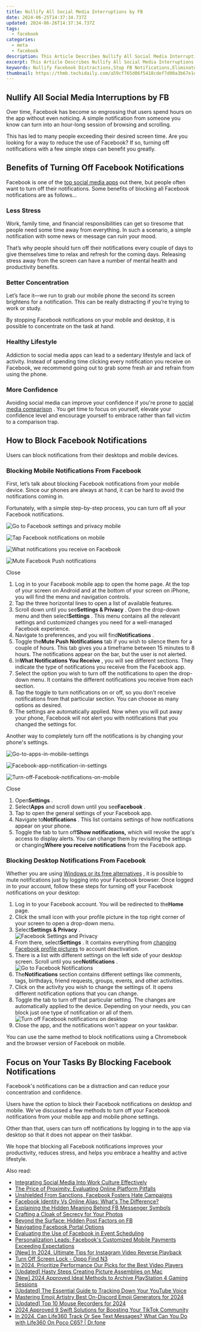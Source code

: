 ```yaml
---
title: Nullify All Social Media Interruptions by FB
date: 2024-06-25T14:37:34.737Z
updated: 2024-06-26T14:37:34.737Z
tags:
  - facebook
categories:
  - meta
  - facebook
description: This Article Describes Nullify All Social Media Interruptions by FB
excerpt: This Article Describes Nullify All Social Media Interruptions by FB
keywords: Nullify Facebook Distractions,Stop FB Notifications,Eliminate Fb Disruptions,Ditch Facebook Pings,Silence FB Alerts,Banish FB Interference,Exclude FB Chats
thumbnail: https://thmb.techidaily.com/a59cf765d06f5418cdef7d00a3b67e1ee9116697553e1d530781cf64808b0b00.png
---
```


## Nullify All Social Media Interruptions by FB

 Over time, Facebook has become so engrossing that users spend hours on the app without even noticing. A simple notification from someone you know can turn into an hour-long session of browsing and scrolling.

 This has led to many people exceeding their desired screen time. Are you looking for a way to reduce the use of Facebook? If so, turning off notifications with a few simple steps can benefit you greatly.

## Benefits of Turning Off Facebook Notifications

 Facebook is one of the [top social media apps](https://www.makeuseof.com/tag/top-social-media-apps-sites/) out there, but people often want to turn off their notifications. Some benefits of blocking all Facebook notifications are as follows...

### Less Stress

 Work, family time, and financial responsibilities can get so tiresome that people need some time away from everything. In such a scenario, a simple notification with some news or message can ruin your mood.

 That’s why people should turn off their notifications every couple of days to give themselves time to relax and refresh for the coming days. Releasing stress away from the screen can have a number of mental health and productivity benefits.

### Better Concentration

 Let’s face it—we run to grab our mobile phone the second its screen brightens for a notification. This can be really distracting if you’re trying to work or study.

 By stopping Facebook notifications on your mobile and desktop, it is possible to concentrate on the task at hand.

### Healthy Lifestyle

 Addiction to social media apps can lead to a sedentary lifestyle and lack of activity. Instead of spending time clicking every notification you receive on Facebook, we recommend going out to grab some fresh air and refrain from using the phone.

### More Confidence

 Avoiding social media can improve your confidence if you're prone to [social media comparison](https://www.makeuseof.com/social-media-making-you-sad-scientific-studies/) . You get time to focus on yourself, elevate your confidence level and encourage yourself to embrace rather than fall victim to a comparison trap.

## How to Block Facebook Notifications

Users can block notifications from their desktops and mobile devices.

### Blocking Mobile Notifications From Facebook

 First, let’s talk about blocking Facebook notifications from your mobile device. Since our phones are always at hand, it can be hard to avoid the notifications coming in.

 Fortunately, with a simple step-by-step process, you can turn off all your Facebook notifications.

![Go to Facebook settings and privacy mobile](https://static1.makeuseofimages.com/wordpress/wp-content/uploads/2022/06/Go-to-Facebook-settings-and-privacy-mobile.jpg)

![Tap Facebook notifications on mobile](https://static1.makeuseofimages.com/wordpress/wp-content/uploads/2022/06/Tap-Facebook-notifications-on-mobile.jpg)

![What notifications you receive on Facebook](https://static1.makeuseofimages.com/wordpress/wp-content/uploads/2022/06/What-notifications-you-receive.jpg)

![Mute Facebook Push notifications](https://static1.makeuseofimages.com/wordpress/wp-content/uploads/2022/06/Mute-Facebook-Push-notifications.jpg)

Close

1. Log in to your Facebook mobile app to open the home page. At the top of your screen on Android and at the bottom of your screen on iPhone, you will find the menu and navigation controls.
2. Tap the three horizontal lines to open a list of available features.
3. Scroll down until you see**Settings & Privacy** . Open the drop-down menu and then select**Settings** . This menu contains all the relevant settings and customized changes you need for a well-managed Facebook experience.
4. Navigate to preferences, and you will find**Notifications** .
5. Toggle the**Mute Push Notifications** tab if you wish to silence them for a couple of hours. This tab gives you a timeframe between 15 minutes to 8 hours. The notifications appear on the bar, but the user is not alerted.
6. In**What Notifications You Receive** , you will see different sections. They indicate the type of notifications you receive from the Facebook app.
7. Select the option you wish to turn off the notifications to open the drop-down menu. It contains the different notifications you receive from each section.
8. Tap the toggle to turn notifications on or off, so you don't receive notifications from that particular section. You can choose as many options as desired.
9. The settings are automatically applied. Now when you will put away your phone, Facebook will not alert you with notifications that you changed the settings for.

 Another way to completely turn off the notifications is by changing your phone's settings.

![Go-to-apps-in-mobile-settings](https://static1.makeuseofimages.com/wordpress/wp-content/uploads/2022/06/Go-to-apps-in-mobile-settings.jpg)

![Facebook-app-notification-in-settings](https://static1.makeuseofimages.com/wordpress/wp-content/uploads/2022/06/Facebook-app-notification-in-settings.jpg)

![Turn-off-Facebook-notifications-on-mobile](https://static1.makeuseofimages.com/wordpress/wp-content/uploads/2022/06/Turn-off-Facebook-notifications-on-mobile.jpg)

Close

1. Open**Settings** .
2. Select**Apps** and scroll down until you see**Facebook** .
3. Tap to open the general settings of your Facebook app.
4. Navigate to**Notifications** . This list contains settings of how notifications appear on your phone.
5. Toggle the tab to turn off**Show notifications,** which will revoke the app's access to display alerts. You can change them by revisiting the settings or changing**Where you receive notifications** from the Facebook app.

### Blocking Desktop Notifications From Facebook

 Whether you are using [Windows or its free alternatives](http://www.makeuseof.com/tag/free-alternatives-to-windows-operating-systems/) , it is possible to mute notifications just by logging into your Facebook browser. Once logged in to your account, follow these steps for turning off your Facebook notifications on your desktop:

1. Log in to your Facebook account. You will be redirected to the**Home** page.
2. Click the small icon with your profile picture in the top right corner of your screen to open a drop-down menu.
3. Select**Settings & Privacy** .  
![Facebook Settings and Privacy](https://static1.makeuseofimages.com/wordpress/wp-content/uploads/2022/06/Facebook-Settings-and-Privacy.jpg)
4. From there, select**Settings** . It contains everything from [changing Facebook profile pictures](https://www.makeuseof.com/how-to-change-facebook-profile-picture/) to account deactivation.
5. There is a list with different settings on the left side of your desktop screen. Scroll until you see**Notifications** .  
![Go to Facebook Notifications](https://static1.makeuseofimages.com/wordpress/wp-content/uploads/2022/06/Go-to-Facebook-Notifications.jpg)
6. The**Notifications** section contains different settings like comments, tags, birthdays, friend requests, groups, events, and other activities.
7. Click on the activity you wish to change the settings of. It opens different notification options that you can change.
8. Toggle the tab to turn off that particular setting. The changes are automatically applied to the device. Depending on your needs, you can block just one type of notification or all of them.  
![Turn off Facebook notifications on desktop](https://static1.makeuseofimages.com/wordpress/wp-content/uploads/2022/06/Turn-off-Facebook-notifications-on-desktop.jpg)
9. Close the app, and the notifications won't appear on your taskbar.

 You can use the same method to block notifications using a Chromebook and the browser version of Facebook on mobile.

## Focus on Your Tasks By Blocking Facebook Notifications

 Facebook's notifications can be a distraction and can reduce your concentration and confidence.

 Users have the option to block their Facebook notifications on desktop and mobile. We've discussed a few methods to turn off your Facebook notifications from your mobile app and mobile phone settings.

 Other than that, users can turn off notifications by logging in to the app via desktop so that it does not appear on their taskbar.

 We hope that blocking all Facebook notifications improves your productivity, reduces stress, and helps you embrace a healthy and active lifestyle.


<ins class="adsbygoogle"
     style="display:block"
     data-ad-format="autorelaxed"
     data-ad-client="ca-pub-7571918770474297"
     data-ad-slot="1223367746"></ins>



<ins class="adsbygoogle"
     style="display:block"
     data-ad-client="ca-pub-7571918770474297"
     data-ad-slot="8358498916"
     data-ad-format="auto"
     data-full-width-responsive="true"></ins>

<span class="atpl-alsoreadstyle">Also read:</span>
<div><ul>
<li><a href="https://facebook.techidaily.com/integrating-social-media-into-work-culture-effectively/"><u>Integrating Social Media Into Work Culture Effectively</u></a></li>
<li><a href="https://facebook.techidaily.com/the-price-of-proximity-evaluating-online-platform-pitfalls/"><u>The Price of Proximity: Evaluating Online Platform Pitfalls</u></a></li>
<li><a href="https://facebook.techidaily.com/unshielded-from-sanctions-facebook-fosters-hate-campaigns/"><u>Unshielded From Sanctions, Facebook Fosters Hate Campaigns</u></a></li>
<li><a href="https://facebook.techidaily.com/facebook-identity-vs-online-alias-whats-the-difference/"><u>Facebook Identity Vs Online Alias: What's The Difference?</u></a></li>
<li><a href="https://facebook.techidaily.com/explaining-the-hidden-meaning-behind-fb-messenger-symbols/"><u>Explaining the Hidden Meaning Behind FB Messenger Symbols</u></a></li>
<li><a href="https://facebook.techidaily.com/crafting-a-cloak-of-secrecy-for-your-photos/"><u>Crafting a Cloak of Secrecy for Your Photos</u></a></li>
<li><a href="https://facebook.techidaily.com/beyond-the-surface-hidden-post-factors-on-fb/"><u>Beyond the Surface: Hidden Post Factors on FB</u></a></li>
<li><a href="https://facebook.techidaily.com/navigating-facebook-portal-options/"><u>Navigating Facebook Portal Options</u></a></li>
<li><a href="https://facebook.techidaily.com/evaluating-the-use-of-facebook-in-event-scheduling/"><u>Evaluating the Use of Facebook in Event Scheduling</u></a></li>
<li><a href="https://facebook.techidaily.com/personalization-leads-facebooks-customized-mobile-payments-exceeding-expectations/"><u>Personalization Leads: Facebook's Customized Mobile Payments Exceeding Expectations</u></a></li>
<li><a href="https://instagram-video-recordings.techidaily.com/new-in-2024-ultimate-tips-for-instagram-video-reverse-playback/"><u>[New] In 2024, Ultimate Tips for Instagram Video Reverse Playback</u></a></li>
<li><a href="https://techidaily.com/turn-off-screen-lock-oppo-find-n3-by-drfone-android-unlock-android-unlock/"><u>Turn Off Screen Lock - Oppo Find N3</u></a></li>
<li><a href="https://some-guidance.techidaily.com/in-2024-prioritize-performance-our-picks-for-the-best-video-players/"><u>In 2024, Prioritize Performance  Our Picks for the Best Video Players</u></a></li>
<li><a href="https://some-techniques.techidaily.com/updated-hasty-steps-creating-picture-assemblies-on-mac/"><u>[Updated] Hasty Steps  Creating Picture Assemblies on Mac</u></a></li>
<li><a href="https://visual-screen-recording.techidaily.com/new-2024-approved-ideal-methods-to-archive-playstation-4-gaming-sessions/"><u>[New] 2024 Approved  Ideal Methods to Archive PlayStation 4 Gaming Sessions</u></a></li>
<li><a href="https://facebook-video-share.techidaily.com/updated-the-essential-guide-to-tracking-down-your-youtube-voice/"><u>[Updated] The Essential Guide to Tracking Down Your YouTube Voice</u></a></li>
<li><a href="https://discord-videos.techidaily.com/mastering-emoji-artistry-best-on-discord-emoji-generators-for-2024/"><u>Mastering Emoji Artistry  Best On-Discord Emoji Generators for 2024</u></a></li>
<li><a href="https://desktop-recording.techidaily.com/updated-top-10-mouse-recorders-for-2024/"><u>[Updated] Top 10 Mouse Recorders for 2024</u></a></li>
<li><a href="https://tiktok-clips.techidaily.com/2024-approved-9-swift-solutions-for-boosting-your-tiktok-community/"><u>2024 Approved  9 Swift Solutions for Boosting Your TikTok Community</u></a></li>
<li><a href="https://fake-location.techidaily.com/in-2024-can-life360-track-or-see-text-messages-what-can-you-do-with-life360-on-poco-c65-drfone-by-drfone-virtual-android/"><u>In 2024, Can Life360 Track Or See Text Messages? What Can You Do with Life360 On Poco C65? | Dr.fone</u></a></li>
</ul></div>
